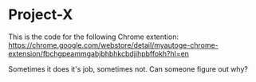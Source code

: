 # Project-X

This is the code for the following Chrome extention: https://chrome.google.com/webstore/detail/myautoge-chrome-extension/fbchgpeammgabjbhbhkcbdjihpbffokh?hl=en

Sometimes it does it's job, sometimes not. Can someone figure out why? 
